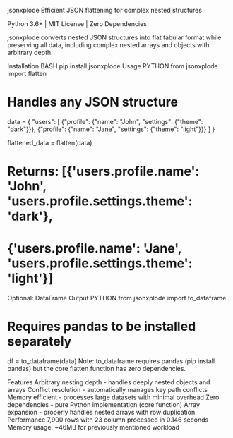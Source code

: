 jsonxplode
Efficient JSON flattening for complex nested structures

Python 3.6+ | MIT License | Zero Dependencies

jsonxplode converts nested JSON structures into flat tabular format while preserving all data, including complex nested arrays and objects with arbitrary depth.

Installation
BASH
pip install jsonxplode
Usage
PYTHON
from jsonxplode import flatten

# Handles any JSON structure
data = {
    "users": [
        {"profile": {"name": "John", "settings": {"theme": "dark"}}},
        {"profile": {"name": "Jane", "settings": {"theme": "light"}}}
    ]
}

flattened_data = flatten(data)
# Returns: [{'users.profile.name': 'John', 'users.profile.settings.theme': 'dark'}, 
#           {'users.profile.name': 'Jane', 'users.profile.settings.theme': 'light'}]
Optional: DataFrame Output
PYTHON
from jsonxplode import to_dataframe

# Requires pandas to be installed separately
df = to_dataframe(data)
Note: to_dataframe requires pandas (pip install pandas) but the core flatten function has zero dependencies.

Features
Arbitrary nesting depth - handles deeply nested objects and arrays
Conflict resolution - automatically manages key path conflicts
Memory efficient - processes large datasets with minimal overhead
Zero dependencies - pure Python implementation (core function)
Array expansion - properly handles nested arrays with row duplication
Performance
7,900 rows with 23 column processed in 0.146 seconds
Memory usage: ~46MB for previously mentioned workload
